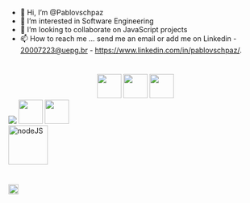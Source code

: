 - 👋 Hi, I’m @Pablovschpaz
- 👀 I’m interested in Software Engineering
- 💞️ I’m looking to collaborate on JavaScript projects
- 📫 How to reach me ... send me an email or add me on Linkedin - 20007223@uepg.br - https://www.linkedin.com/in/pablovschpaz/.



<!--   
https://miro.medium.com/max/724/0*111wb2gZO_SQ8JT7.png
https://epsagon.com/wp-content/uploads/2018/07/how-to-setup-aws-lambda-with-sqs-1.png
![Pablovschpaz's GitHub stats](https://github-readme-stats.vercel.app/api?username=Pablovschpaz&show_icons=true&theme=prussian)
[![Top Langs](https://github-readme-stats.vercel.app/api/top-langs/?username=Pablovschpaz&langs_count=200)](https://github.com/Pablovschpaz/)-->

#

<div style="text-align: center;">
    <img width="48" src="https://img.icons8.com/color/48/000000/html-5--v1.png" />
    <img width="48" src="https://img.icons8.com/color/48/000000/css3.png" />
    <img width="48" src="https://img.icons8.com/color/48/000000/javascript--v2.png" />
</div>

<div>
    <img src="https://img.icons8.com/color/48/000000/bootstrap.png"/>
    <img width="48" height="48" src="https://img.icons8.com/plasticine/100/000000/react.png" />
    <img width="48" height="48" src="https://angular.io/assets/images/logos/angular/angular.svg" />
</div>


<div>
  <img width="78" src="https://img.icons8.com/color/48/000000/nodejs.png" alt="nodeJS" />
</div>





#
<div>
    <img height="20" src="https://komarev.com/ghpvc/?username=Pablovschpaz&color=blue" alt="Pablovschpaz" />
</div>
